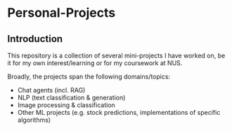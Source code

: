 # Personal-Projects
##  Introduction
This repository is a collection of several mini-projects I have worked on, be it for my own interest/learning or for my coursework at NUS.

Broadly, the projects span the following domains/topics:
- Chat agents (incl. RAG)
- NLP (text classification & generation)
- Image processing & classification
- Other ML projects (e.g. stock predictions, implementations of specific algorithms)
